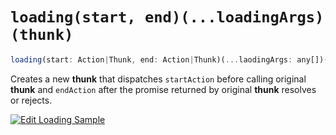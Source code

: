 # `loading(start, end)(...loadingArgs)(thunk)`

```js
loading(start: Action|Thunk, end: Action|Thunk)(...laodingArgs: any[])(thunk: Thunk|Action): Thunk;
```

Creates a new **thunk** that dispatches `startAction` before calling original **thunk** and `endAction` after the promise returned by original **thunk** resolves or rejects. 

[![Edit Loading Sample](https://codesandbox.io/static/img/play-codesandbox.svg)](https://codesandbox.io/s/r1ll280r5p?autoresize=1&hidenavigation=1&module=%2Fsrc%2Findex.js)
